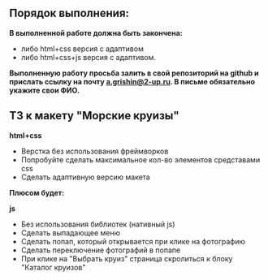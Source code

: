 ## Порядок выполнения:
**В выполненной работе должна быть закончена:**
 - либо html+css версия с адаптивом
 - либо html+css+js версия с адаптивом.

**Выполненную работу просьба залить в свой репозиторий на github и прислать ссылку на почту a.grishin@2-up.ru. В письме обязательно укажите свои ФИО.**

## ТЗ к макету "Морские круизы"

**html+css**

 - Верстка без использования фреймворков
 - Попробуйте сделать максимальное кол-во элементов средставами css
 - Сделать адаптивную версию макета

**Плюсом будет:**

**js**
 
 - Без использования библиотек (нативный js)
 - Сделать выпадающее меню
 - Сделать попап, который открывается при клике на фотографию
 - Сделать переключение фотографий в попапе
 - При клике на "Выбрать круиз" страница скролиться к блоку "Каталог круизов"